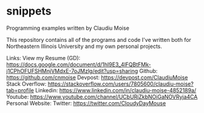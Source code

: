 # snippets
Programming examples written by Claudiu Moise

This repository contains all of the programs and code I've written both for Northeastern Illinois University and my own personal projects.

Links:
View my Resume (GD):
https://docs.google.com/document/d/1hI9E3_4lFQBtFMk-j1CPhOFUFSHMnjVMdxE-7oJMzlg/edit?usp=sharing
Github:
https://github.com/cnmoise
Devpost:
https://devpost.com/ClaudiuMoise
Stack Overflow:
https://stackoverflow.com/users/7805600/claudiu-moise?tab=profile
Linkedin: https://www.linkedin.com/in/claudiu-moise-4852189a/
Youtube:
https://www.youtube.com/channel/UCbURiZkbNOiGaNOVRyja4CA
Personal Website:
Twitter:
https://twitter.com/CloudyDayMouse

